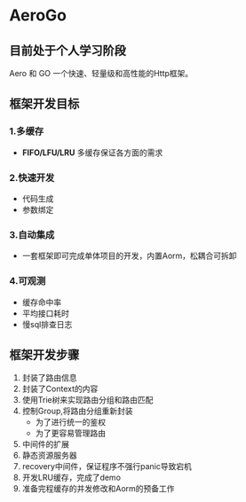 # AeroGo
## 目前处于个人学习阶段
Aero 和 GO
一个快速、轻量级和高性能的Http框架。
## 框架开发目标
### 1.多缓存
* **FIFO/LFU/LRU** 多缓存保证各方面的需求
### 2.快速开发
* 代码生成
* 参数绑定
### 3.自动集成
* 一套框架即可完成单体项目的开发，内置Aorm，松耦合可拆卸
### 4.可观测
* 缓存命中率
* 平均接口耗时
* 慢sql排查日志
## 框架开发步骤
1. 封装了路由信息
2. 封装了Context的内容
3. 使用Trie树来实现路由分组和路由匹配
4. 控制Group,将路由分组重新封装
   * 为了进行统一的鉴权
   * 为了更容易管理路由
5. 中间件的扩展
6. 静态资源服务器
7. recovery中间件，保证程序不强行panic导致宕机
8. 开发LRU缓存，完成了demo
9. 准备完程缓存的并发修改和Aorm的预备工作
